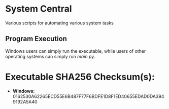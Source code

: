 # System Central

Various scripts for automating various system tasks

## Program Execution

Windows users can simply run the executable, while users of other operating systems
can simply run *main.py*.

# Executable SHA256 Checksum(s):

* **Windows:** 0162530A62265ECD55E6B487F77F6BDFE1D8F1ED40655EDAD0DA3949192A5A40


